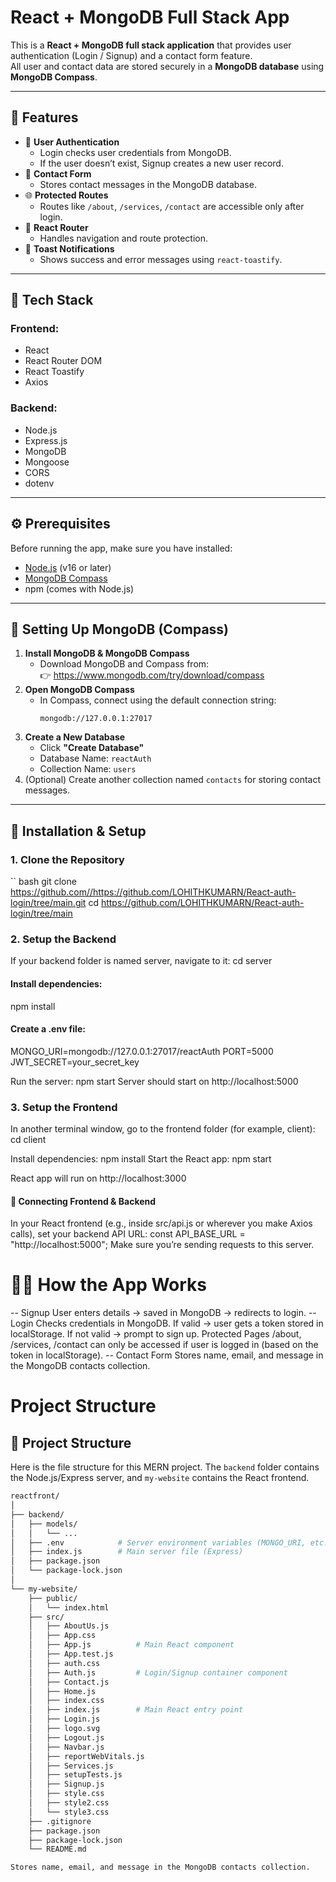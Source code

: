 # React + MongoDB Full Stack App

This is a **React + MongoDB full stack application** that provides user authentication (Login / Signup) and a contact form feature.  
All user and contact data are stored securely in a **MongoDB database** using **MongoDB Compass**.

---

## 🚀 Features

- 🔐 **User Authentication**
  - Login checks user credentials from MongoDB.
  - If the user doesn’t exist, Signup creates a new user record.
- 📝 **Contact Form**
  - Stores contact messages in the MongoDB database.
- 🌐 **Protected Routes**
  - Routes like `/about`, `/services`, `/contact` are accessible only after login.
- 🧠 **React Router**
  - Handles navigation and route protection.
- 💬 **Toast Notifications**
  - Shows success and error messages using `react-toastify`.

---

## 🧩 Tech Stack

### Frontend:
- React
- React Router DOM
- React Toastify
- Axios

### Backend:
- Node.js
- Express.js
- MongoDB
- Mongoose
- CORS
- dotenv

---

## ⚙️ Prerequisites

Before running the app, make sure you have installed:

- [Node.js](https://nodejs.org/) (v16 or later)
- [MongoDB Compass](https://www.mongodb.com/products/tools/compass)
- npm (comes with Node.js)

---

## 🧠 Setting Up MongoDB (Compass)

1. **Install MongoDB & MongoDB Compass**
   - Download MongoDB and Compass from:  
     👉 https://www.mongodb.com/try/download/compass
2. **Open MongoDB Compass**
   - In Compass, connect using the default connection string:  
     ```
     mongodb://127.0.0.1:27017
     ```
3. **Create a New Database**
   - Click **"Create Database"**
   - Database Name: `reactAuth`
   - Collection Name: `users`
4. (Optional) Create another collection named `contacts` for storing contact messages.

---

## 🧰 Installation & Setup

### 1. Clone the Repository
`` bash
git clone https://github.com//https://github.com/LOHITHKUMARN/React-auth-login/tree/main.git
cd https://github.com/LOHITHKUMARN/React-auth-login/tree/main         

### 2. Setup the Backend

If your backend folder is named server, navigate to it:
cd server

#### Install dependencies:
npm install

#### Create a .env file:
MONGO_URI=mongodb://127.0.0.1:27017/reactAuth
PORT=5000
JWT_SECRET=your_secret_key

Run the server:
npm start
Server should start on http://localhost:5000

### 3. Setup the Frontend

In another terminal window, go to the frontend folder (for example, client):
cd client

Install dependencies:
npm install
Start the React app:
npm start

React app will run on http://localhost:3000

#### 🔗 Connecting Frontend & Backend

In your React frontend (e.g., inside src/api.js or wherever you make Axios calls), set your backend API URL:
const API_BASE_URL = "http://localhost:5000";
Make sure you’re sending requests to this server.

# 🧑‍💻 How the App Works

-- Signup
User enters details → saved in MongoDB → redirects to login.
-- Login
Checks credentials in MongoDB.
If valid → user gets a token stored in localStorage.
If not valid → prompt to sign up.
Protected Pages
/about, /services, /contact can only be accessed if user is logged in (based on the token in localStorage).
-- Contact Form
Stores name, email, and message in the MongoDB contacts collection.

# Project Structure

## 📂 Project Structure

Here is the file structure for this MERN project. The `backend` folder contains the Node.js/Express server, and `my-website` contains the React frontend.

```bash
reactfront/
│
├── backend/
│   ├── models/
│   │   └── ... 
│   ├── .env            # Server environment variables (MONGO_URI, etc.)
│   ├── index.js        # Main server file (Express)
│   ├── package.json
│   └── package-lock.json
│
└── my-website/
    ├── public/
    │   └── index.html
    ├── src/
    │   ├── AboutUs.js
    │   ├── App.css
    │   ├── App.js          # Main React component
    │   ├── App.test.js
    │   ├── auth.css
    │   ├── Auth.js         # Login/Signup container component
    │   ├── Contact.js
    │   ├── Home.js
    │   ├── index.css
    │   ├── index.js        # Main React entry point
    │   ├── Login.js
    │   ├── logo.svg
    │   ├── Logout.js
    │   ├── Navbar.js
    │   ├── reportWebVitals.js
    │   ├── Services.js
    │   ├── setupTests.js
    │   ├── Signup.js
    │   ├── style.css
    │   ├── style2.css
    │   └── style3.css
    ├── .gitignore
    ├── package.json
    ├── package-lock.json
    └── README.md

Stores name, email, and message in the MongoDB contacts collection.
